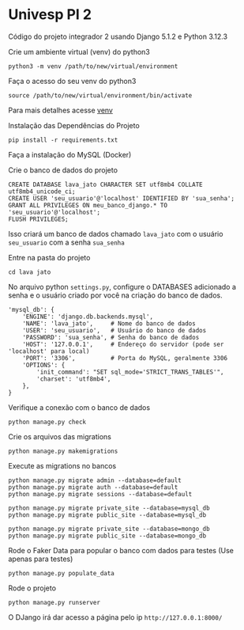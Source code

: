 # Univesp PI 2
Código do projeto integrador 2 usando Django 5.1.2 e Python 3.12.3

Crie um ambiente virtual (venv) do python3 

```
python3 -m venv /path/to/new/virtual/environment
```

Faça o acesso do seu venv do python3

```
source /path/to/new/virtual/environment/bin/activate
```

Para mais detalhes acesse [venv](https://docs.python.org/pt-br/3/library/venv.html)

Instalação das Dependências do Projeto

```
pip install -r requirements.txt
```

Faça a instalação do MySQL (Docker)

Crie o banco de dados do projeto

```
CREATE DATABASE lava_jato CHARACTER SET utf8mb4 COLLATE utf8mb4_unicode_ci;
CREATE USER 'seu_usuario'@'localhost' IDENTIFIED BY 'sua_senha';
GRANT ALL PRIVILEGES ON meu_banco_django.* TO 'seu_usuario'@'localhost';
FLUSH PRIVILEGES;
```

Isso criará um banco de dados chamado ```lava_jato``` com o usuário ```seu_usuario``` com a senha ```sua_senha```

Entre na pasta do projeto 

```
cd lava jato
```

No arquivo python ```settings.py```, configure o DATABASES adicionado a senha e o usuário criado por você na criação do banco de dados.

```
'mysql_db': {
    'ENGINE': 'django.db.backends.mysql',
    'NAME': 'lava_jato',     # Nome do banco de dados
    'USER': 'seu_usuario',   # Usuário do banco de dados
    'PASSWORD': 'sua_senha', # Senha do banco de dados
    'HOST': '127.0.0.1',     # Endereço do servidor (pode ser 'localhost' para local)
    'PORT': '3306',          # Porta do MySQL, geralmente 3306
    'OPTIONS': {
        'init_command': "SET sql_mode='STRICT_TRANS_TABLES'",
        'charset': 'utf8mb4',
    },
}
```

Verifique a conexão com o banco de dados

```
python manage.py check
```

Crie os arquivos das migrations

```
python manage.py makemigrations
```

Execute as migrations no bancos

```
python manage.py migrate admin --database=default
python manage.py migrate auth --database=default
python manage.py migrate sessions --database=default

python manage.py migrate private_site --database=mysql_db
python manage.py migrate public_site --database=mysql_db

python manage.py migrate private_site --database=mongo_db
python manage.py migrate public_site --database=mongo_db
```

Rode o Faker Data para popular o banco com dados para testes (Use apenas para testes)

```
python manage.py populate_data
```

Rode o projeto

```
python manage.py runserver
```

O DJango irá dar acesso a página pelo ip ```http://127.0.0.1:8000/```

